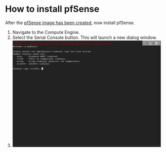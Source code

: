 # How to install pfSense

After the [pfSense image has been created](../create-pfsense-image/), now install pfSense.

1. Navigate to the Compute Engine.
1. Select the Serial Console button. This will launch a new dialog window.
1. ![](../../../images/pfsense-install/image1.png)